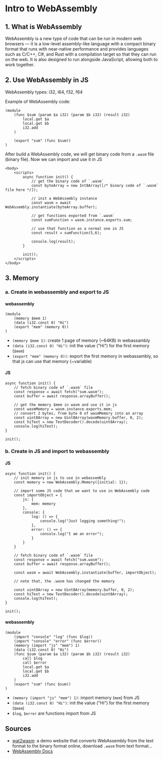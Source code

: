 # Intro to WebAssembly

## 1. What is WebAssembly

WebAssembly is a new type of code that can be run in modern web browsers — it is a low-level assembly-like language with a compact binary format that runs with near-native performance and provides languages such as C/C++, C#, and Rust with a compilation target so that they can run on the web. It is also designed to run alongside JavaScript, allowing both to work together.

## 2. Use WebAssembly in JS

WebAssembly types: i32, i64, f32, f64

Example of WebAssembly code:

```=
(module
    (func $sum (param $a i32) (param $b i32) (result i32)
        local.get $a
        local.get $b 
        i32.add
    )
    
    (export "sum" (func $sum))
)
```

After build a WebAssembly code, we will get binary code from a `.wasm` file (binary file). Now we can import and use it in JS

```html=
<body>
    <scripts>
        async function init() {
            // get the binary code of `.wasm`
            const byteArray = new Int8Array([/* binary code of `.wasm` file here */]);
        
            // init a WebAssembly instance
            const wasm = await WebAssembly.instantiate(byteArray.buffer);
            
            // get functions exported from `.wasm`
            const sumFunction = wasm.instance.exports.sum;
        
            // use that function as a normal one in JS
            const result = sumFunction(5,6);

            console.log(result);
        }

        init();
    </scripts>
</body>
```

## 3. Memory

### a. Create in webassembly and export to JS

#### webassembly

```=
(module
    (memory $mem 1)
    (data (i32.const 0) "Hi")
    (export "mem" (memory 0))
)
```

* `(memory $mem 1)`: create 1 page of memory (~64KB) in webassambly
* `(data (i32.const 0) "Hi")`: init the value ("Hi") for the first memory (`$mem`)
* `(export "mem" (memory 0))`: export the first memory in webassambly, so that js can use that memory (~variable)

#### JS

```javascript=
async function init() {
    // fetch binary code of `.wasm` file
    const response = await fetch("sum.wasm");
    const buffer = await response.arrayBuffer();

    // get the memory $mem in wasm and use it in js
    const wasmMemory = wasm.instance.exports.mem;
    // convert 2 bytes, from byte 0 of wasmMemory into an array
    const uint8Array = new Uint8Array(wasmMemory.buffer, 0, 2); 
    const hiText = new TextDecoder().decode(uint8Array);
    console.log(hiText);
}

init();
```

### b. Create in JS and import to webassembly 

#### JS

```javascript=
async function init() {
    // init memory in js to use in webassembly
    const memory = new WebAssembly.Memory({initial: 1});

    // import some JS code that we want to use in WebAssembly code
    const importObject = {
        js: {
            mem: memory
        },
        console: {
            log: () => {
                console.log("Just logging something!");
            },
            error: () => {
                console.log("I am an error");
            }
        }
    }

    // fetch binary code of `.wasm` file
    const response = await fetch("sum.wasm");
    const buffer = await response.arrayBuffer();

    const wasm = await WebAssembly.instantiate(buffer, importObject);
    
    // note that, the .wasm has changed the memory 
    
    const uint8Array = new Uint8Array(memory.buffer, 0, 2); 
    const hiText = new TextDecoder().decode(uint8Array);
    console.log(hiText);
}

init();
```

#### webassembly

```=
(module
    (import "console" "log" (func $log))
    (import "console" "error" (func $error))
    (memory (import "js" "mem") 1)
    (data (i32.const 0) "Hi")
    (func $sum (param $a i32) (param $b i32) (result i32)
        call $log
        call $error
        local.get $a
        local.get $b
        i32.add
    )
    (export "sum" (func $sum))
)
```

* `(memory (import "js" "mem") 1)`: import memory (`mem`) from JS
* `(data (i32.const 0) "Hi")`: init the value ("Hi") for the first memory (`$mem`)
* `$log`, `$error` are functions import from JS

## Sources
* [wat2wasm](https://webassembly.github.io/wabt/demo/wat2wasm/): a demo website that converts WebAssembly from the text format to the binary format online, download `.wasm` from text format...
* [WebAssembly Docs](https://developer.mozilla.org/en-US/docs/WebAssembly)